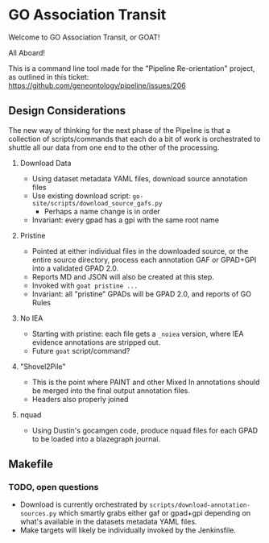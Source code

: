 # GO Association Transit

Welcome to GO Association Transit, or GOAT!

All Aboard!

This is a command line tool made for the "Pipeline Re-orientation" project, as outlined in this ticket: https://github.com/geneontology/pipeline/issues/206

## Design Considerations

The new way of thinking for the next phase of the Pipeline is that a collection of scripts/commands that each do a bit of work is orchestrated to shuttle all our data from one end to the other of the processing.

1. Download Data
    * Using dataset metadata YAML files, download source annotation files
    * Use existing download script: `go-site/scripts/download_source_gafs.py`
        * Perhaps a name change is in order
    * Invariant: every gpad has a gpi with the same root name

2. Pristine
    * Pointed at either individual files in the downloaded source, or the entire source directory, process each annotation GAF or GPAD+GPI into a validated GPAD 2.0.
    * Reports MD and JSON will also be created at this step.
    * Invoked with `goat pristine ...`
    * Invariant: all "pristine" GPADs will be GPAD 2.0, and reports of GO Rules

3. No IEA
    * Starting with pristine: each file gets a `_noiea` version, where IEA evidence annotations are stripped out.
    * Future `goat` script/command?
4. "Shovel2Pile"
    * This is the point where PAINT and other Mixed In annotations should be merged into the final output annotation files.
    * Headers also properly joined
5. nquad
    * Using Dustin's gocamgen code, produce nquad files for each GPAD to be loaded into a blazegraph journal.


## Makefile

### TODO, open questions

* Download is currently orchestrated by `scripts/download-annotation-sources.py` which smartly grabs either gaf or gpad+gpi depending on what's available in the datasets metadata YAML files.
* Make targets will likely be individually invoked by the Jenkinsfile.

